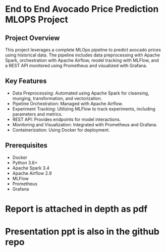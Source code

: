 # End to End Avocado Price Prediction MLOPS Project

## Project Overview
This project leverages a complete MLOps pipeline to predict avocado prices using historical data. The pipeline includes data preprocessing with Apache Spark, orchestration with Apache Airflow, model tracking with MLFlow, and a REST API monitored using Prometheus and visualized with Grafana.

## Key Features
- Data Preprocessing: Automated using Apache Spark for cleansing, munging, transformation, and vectorization.
- Pipeline Orchestration: Managed with Apache Airflow.
- Experiment Tracking: Utilizing MLFlow to track experiments, including parameters and metrics.
- REST API: Provides endpoints for model interactions.
- Monitoring and Visualization: Integrated with Prometheus and Grafana.
- Containerization: Using Docker for deployment.

## Prerequisites
- Docker
- Python 3.8+
- Apache Spark 3.4
- Apache Airflow 2.9
- MLFlow
- Prometheus
- Grafana

# Report is attached in depth as pdf

# Presentation ppt is also in the github repo

